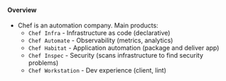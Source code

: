 #### Overview
* Chef is an automation company. Main products:
    * `Chef Infra` - Infrastructure as code (declarative)
    * `Chef Automate` - Observability (metrics, analytics)
    * `Chef Habitat` - Application automation (package and deliver app)
    * `Chef Inspec` - Security (scans infrastructure to find security problems)
    * `Chef Workstation` - Dev experience (client, lint)
